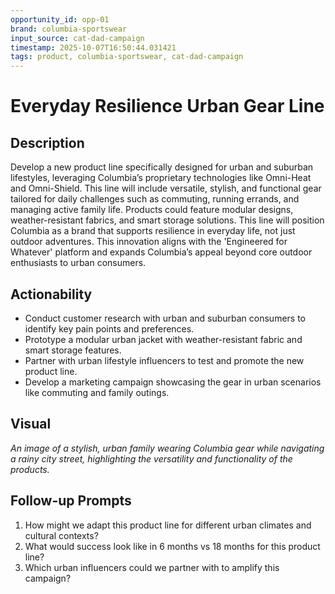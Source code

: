 ```yaml
---
opportunity_id: opp-01
brand: columbia-sportswear
input_source: cat-dad-campaign
timestamp: 2025-10-07T16:50:44.031421
tags: product, columbia-sportswear, cat-dad-campaign
---
```


# Everyday Resilience Urban Gear Line

## Description

Develop a new product line specifically designed for urban and suburban lifestyles, leveraging Columbia’s proprietary technologies like Omni-Heat and Omni-Shield. This line will include versatile, stylish, and functional gear tailored for daily challenges such as commuting, running errands, and managing active family life. Products could feature modular designs, weather-resistant fabrics, and smart storage solutions. This line will position Columbia as a brand that supports resilience in everyday life, not just outdoor adventures. This innovation aligns with the 'Engineered for Whatever' platform and expands Columbia’s appeal beyond core outdoor enthusiasts to urban consumers.

## Actionability

- Conduct customer research with urban and suburban consumers to identify key pain points and preferences.
- Prototype a modular urban jacket with weather-resistant fabric and smart storage features.
- Partner with urban lifestyle influencers to test and promote the new product line.
- Develop a marketing campaign showcasing the gear in urban scenarios like commuting and family outings.

## Visual

*An image of a stylish, urban family wearing Columbia gear while navigating a rainy city street, highlighting the versatility and functionality of the products.*

## Follow-up Prompts

1. How might we adapt this product line for different urban climates and cultural contexts?
2. What would success look like in 6 months vs 18 months for this product line?
3. Which urban influencers could we partner with to amplify this campaign?
